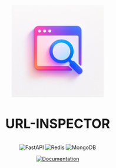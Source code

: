 <h1 align="center" style="display: block; font-size: 2.5em; font-weight: bold; margin-block-start: 1em; margin-block-end: 1em;">
  <a name="logo">
    <img src="https://github.com/KusakinEgor/fastapi-url-inspector-documentation/blob/main/pictures/icon.png" alt="LOGO" style="width:250px;height:250px"/>
  </a>
  <br /><br />
  <strong>URL-INSPECTOR</strong>
</h1>

<div align="center">

![FastAPI](https://img.shields.io/badge/FastAPI-009688?logo=fastapi&logoColor=white)
![Redis](https://img.shields.io/badge/Redis-DC382D?logo=redis&logoColor=white)
![MongoDB](https://img.shields.io/badge/MongoDB-47A248?logo=mongodb&logoColor=white)
<br>

[![Documentation](https://img.shields.io/badge/Documentation-MAIN-blue?style=for-the-badge&logo=read-the-docs&logoColor=white)](https://github.com/KusakinEgor/fastapi-url-inspector-documentation)

</div>

